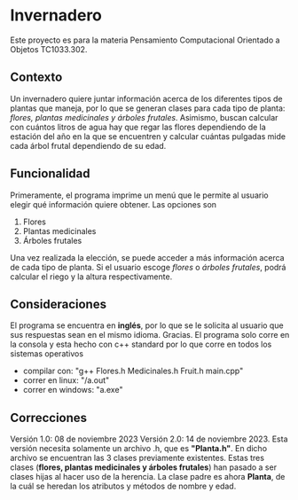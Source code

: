 # Invernadero
Este proyecto es para la materia Pensamiento Computacional Orientado a Objetos TC1033.302.

## Contexto
Un invernadero quiere juntar información acerca de los diferentes tipos de plantas que maneja, por lo que se generan clases para cada tipo de planta: *flores, plantas medicinales y árboles frutales*. Asimismo, buscan calcular con cuántos litros de agua hay que regar las flores dependiendo de la estación del año en la que se encuentren y calcular cuántas pulgadas mide cada árbol frutal dependiendo de su edad.
## Funcionalidad
Primeramente, el programa imprime un menú que le permite al usuario elegir qué información quiere obtener. Las opciones son 
1. Flores
2. Plantas medicinales
3. Árboles frutales

Una vez realizada la elección, se puede acceder a más información acerca de cada tipo de planta. Si el usuario escoge *flores* o *árboles frutales*, podrá calcular el riego y la altura respectivamente.
## Consideraciones 
El programa se encuentra en **inglés**, por lo que se le solicita al usuario que sus respuestas sean en el mismo idioma. Gracias.
El programa solo corre en la consola y esta hecho con c++ standard por lo que corre en todos los sistemas operativos
- compilar con: "g++ Flores.h Medicinales.h Fruit.h main.cpp"
- correr en linux: "/a.out"
- correr en windows: "a.exe"
## Correcciones
Versión 1.0: 08 de noviembre 2023
Versión 2.0: 14 de noviembre 2023. Esta versión necesita solamente un archivo .h, que es **"Planta.h"**. En dicho archivo se encuentran las 3 clases previamente existentes. Estas tres clases (**flores, plantas medicinales y árboles frutales**) han pasado a ser clases hijas al hacer uso de la herencia. La clase padre es ahora **Planta**, de la cuál se heredan los atributos y métodos de nombre y edad.
